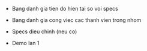 - Bang danh gia tien do hien tai so voi specs

- Bang danh gia cong viec cac thanh vien trong nhom

- Specs dieu chinh (neu co)

- Demo lan 1
